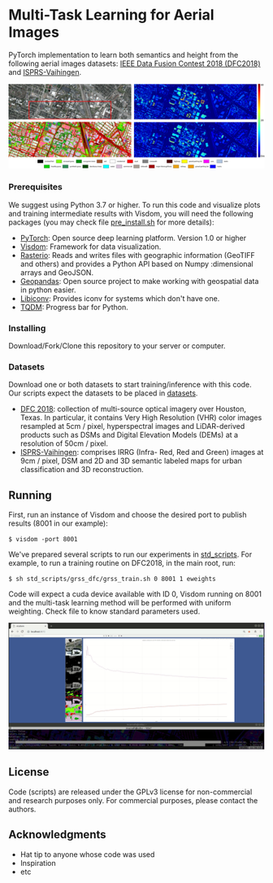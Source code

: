 # Multi-Task Learning for Aerial Images

PyTorch implementation to learn both semantics and height from the following aerial images datasets: [IEEE Data Fusion Contest 2018 (DFC2018)](http://www.grss-ieee.org/community/technical-committees/data-fusion/2018-ieee-grss-data-fusion-contest-results/) and [ISPRS-Vaihingen](http://www2.isprs.org/commissions/comm3/wg4/2d-sem-label-vaihingen.html).

![](./images/dfc_prediction.png)

### Prerequisites

We suggest using Python 3.7 or higher. To run this code and visualize plots and training intermediate results with Visdom, you will need the following packages (you may check file [pre_install.sh](./config/pre_install.sh) for more details):

* [PyTorch](https://pytorch.org/get-started/locally/): Open source deep learning platform. Version 1.0 or higher
* [Visdom](https://github.com/facebookresearch/visdom): Framework for data visualization. 
* [Rasterio](https://rasterio.readthedocs.io/en/latest/installation.html): Reads and writes files with geographic information (GeoTIFF and others) and provides a Python API based on Numpy :dimensional arrays and GeoJSON.
* [Geopandas](http://geopandas.org/): Open source project to make working with geospatial data in python easier.
* [Libiconv](https://anaconda.org/cond:forge/libiconv): Provides iconv for systems which don't have one.
* [TQDM](https://github.com/tqdm/tqdm): Progress bar for Python.

### Installing

Download/Fork/Clone this repository to your server or computer.

### Datasets

Download one or both datasets to start training/inference with this code. Our scripts expect the datasets to be placed in [datasets](./datasets).

* [DFC 2018](http://www.grss-ieee.org/community/technical-committees/data-fusion/2018-ieee-grss-data-fusion-contest-results/): collection of multi-source optical imagery over Houston, Texas. In particular, it contains Very High Resolution (VHR) color images resampled at 5cm / pixel, hyperspectral images and LiDAR-derived products such as DSMs and Digital Elevation Models (DEMs) at a resolution of 50cm / pixel.
* [ISPRS-Vaihingen](http://www2.isprs.org/commissions/comm3/wg4/2d-sem-label-vaihingen.html): comprises IRRG (Infra-
Red, Red and Green) images at 9cm / pixel, DSM and 2D and 3D semantic labeled maps for urban classification and 3D reconstruction.


## Running

First, run an instance of Visdom and choose the desired port to publish results (8001 in our example):

```
$ visdom -port 8001
```

We've prepared several scripts to run our experiments in [std_scripts](./std_scripts). For example, to run a training routine on DFC2018, in the main root, run:

```
$ sh std_scripts/grss_dfc/grss_train.sh 0 8001 1 eweights
```

Code will expect a cuda device available with ID 0, Visdom running on 8001 and the multi-task learning method will be performed with uniform weighting. Check file to know standard parameters used.

![](./images/start_training_1.gif)

## License

Code (scripts) are released under the GPLv3 license for non-commercial and research purposes only. For commercial purposes, please contact the authors.

## Acknowledgments

* Hat tip to anyone whose code was used
* Inspiration
* etc
